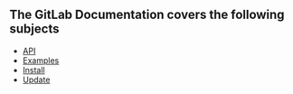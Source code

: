 ## The GitLab Documentation covers the following subjects

+ [API](api/api.md)
+ [Examples](examples/README.md)
+ [Install](install/installation.md)
+ [Update](update/README.md)
